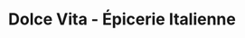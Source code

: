 ---
title: "Dolce Vita - Épicerie Italienne"
url: /bartenheim/dolce-vita-epicerie-italienne/
shop: supermarché
---